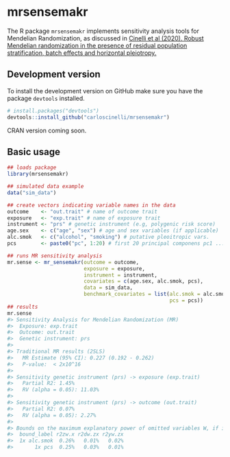 
<!-- README.md is generated from README.Rmd. Please edit that file -->

# mrsensemakr

<!-- badges: start -->

<!-- badges: end -->

The R package `mrsensemakr` implements sensitivity analysis tools for
Mendelian Randomization, as discussed in [Cinelli et al (2020). Robust
Mendelian randomization in the presence of residual population
stratification, batch effects and horizontal
pleiotropy.](https://www.biorxiv.org/content/10.1101/2020.10.21.347773v1)

## Development version

<!-- commit -->

To install the development version on GitHub make sure you have the
package `devtools` installed.

``` r
# install.packages("devtools")
devtools::install_github("carloscinelli/mrsensemakr")
```

CRAN version coming soon.

## Basic usage

``` r
## loads package
library(mrsensemakr)

## simulated data example
data("sim_data")

## create vectors indicating variable names in the data
outcome    <- "out.trait" # name of outcome trait
exposure   <- "exp.trait" # name of exposure trait
instrument <- "prs" # genetic instrument (e.g, polygenic risk score)
age.sex    <- c("age", "sex") # age and sex variables (if applicable)
alc.smok   <- c("alcohol", "smoking") # putative pleoitropic vars.
pcs        <- paste0("pc", 1:20) # first 20 principal componens pc1 ... pc20

## runs MR sensitivity analysis
mr.sense <- mr_sensemakr(outcome = outcome,
                         exposure = exposure,
                         instrument = instrument,
                         covariates = c(age.sex, alc.smok, pcs), 
                         data = sim_data, 
                         benchmark_covariates = list(alc.smok = alc.smok,
                                                     pcs = pcs))
## results
mr.sense
#> Sensitivity Analysis for Mendelian Randomization (MR)
#>  Exposure: exp.trait
#>  Outcome: out.trait
#>  Genetic instrument: prs
#> 
#> Traditional MR results (2SLS)
#>   MR Estimate (95% CI): 0.227 (0.192 - 0.262)
#>   P-value:  < 2x10^16
#> 
#> Sensitivity genetic instrument (prs) -> exposure (exp.trait)
#>   Partial R2: 1.45%
#>   RV (alpha = 0.05): 11.03%
#> 
#> Sensitivity genetic instrument (prs) -> outcome (out.trait)
#>   Partial R2: 0.07%
#>   RV (alpha = 0.05): 2.27%
#> 
#> Bounds on the maximum explanatory power of omitted variables W, if it were as strong as:
#>  bound_label r2zw.x r2dw.zx r2yw.zx
#>  1x alc.smok  0.26%   0.01%   0.02%
#>       1x pcs  0.25%   0.03%   0.01%
```
